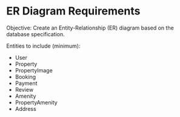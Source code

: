 # ER Diagram Requirements


Objective: Create an Entity-Relationship (ER) diagram based on the database specification.


Entities to include (minimum):
- User
- Property
- PropertyImage
- Booking
- Payment
- Review
- Amenity
- PropertyAmenity
- Address
